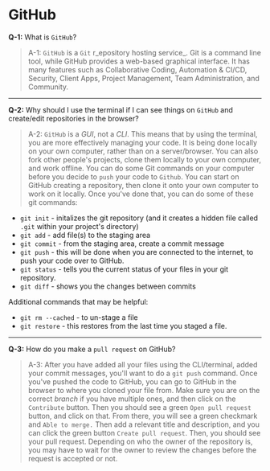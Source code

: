 # GitHub

**Q-1:** What is `GitHub`?

> A-1: `GitHub` is a `Git` r_epository hosting service_. Git is a command line tool, while GitHub provides a web-based graphical interface. It has many features such as Collaborative Coding, Automation & CI/CD, Security, Client Apps, Project Management, Team Administration, and Community.
---

**Q-2:** Why should I use the terminal if I can see things on `GitHub` and create/edit repositories in the browser?

> A-2: `GitHub` is a _GUI_, not a _CLI_. This means that by using the terminal, you are more effectively managing your code. It is being done locally on your own computer, rather than on a server/browser. You can also fork other people's projects, clone them locally to your own computer, and work offline. You can do some Git commands on your computer before you decide to `push` your code to `Github`. You can start on GitHub creating a repository, then clone it onto your own computer to work on it locally. Once you've done that, you can do some of these git commands:

* `git init` - initalizes the git repository (and it creates a hidden file called `.git` within your project's directory)
* `git add` - add file(s) to the staging area
* `git commit` - from the staging area, create a commit message
* `git push` - this will be done when you are connected to the internet, to push your code over to GitHub.
* `git status` - tells you the current status of your files in your git repository.
* `git diff` - shows you the changes between commits

Additional commands that may be helpful:
* `git rm --cached` - to un-stage a file
* `git restore` - this restores from the last time you staged a file.

---

**Q-3:** How do you make a `pull request` on GitHub?

> A-3: After you have added all your files using the CLI/terminal, added your commit messages, you'll want to do a `git push` command. Once you've pushed the code to GitHub, you can go to GitHub in the browser to where you cloned your file from. Make sure you are on the correct _branch_ if you have multiple ones, and then click on the `Contribute` button. Then you should see a green `Open pull request` button, and click on that. From there, you will see a green checkmark and `Able to merge.` Then add a relevant title and description, and you can click the green button `Create pull request`. Then, you should see your pull request. Depending on who the owner of the repository is, you may have to wait for the owner to review the changes before the request is accepted or not.


<!-- Resources:
What is GitHub:
https://techcrunch.com/2012/07/14/what-exactly-is-github-anyway/?guccounter=1&guce_referrer=aHR0cHM6Ly93d3cuZ29vZ2xlLmNvbS8&guce_referrer_sig=AQAAALXQDHXORAZSgytqTR00yzLSKhEk1oKjX8gdrWbYkyqIZYJSUMpBeiy4_sGq8cB5pOM101yUF_Y5KpJv2_8vFpOH3OHjmK7QyxfVB9kR2zsnVN0aQB-Hf465qOu8JML95uSwP8DH7EqKtCd-3Tr6AeIYjg8nxfpRZrEQrfZkKhlh 

GitHub Features:
https://github.com/features

Git Diff:
https://www.google.com/search?q=git+diff+meaning&oq=git+diff+meaning&aqs=chrome..69i57j0i22i30l7j0i390j69i64.4030j0j7&sourceid=chrome&ie=UTF-8
-->